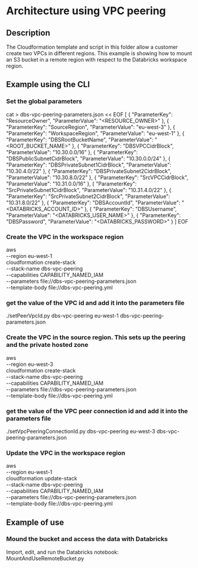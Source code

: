 # Architecture using VPC peering

## Description
The Cloudformation template and script in this folder allow a customer create two VPCs in different regions.
This example is showing how to mount an S3 bucket in a remote region with respect to the Databricks workspace region.

## Example using the CLI

### Set the global parameters
cat > dbs-vpc-peering-parameters.json << EOF
[
  {
    "ParameterKey": "ResourceOwner", "ParameterValue": "<RESOURCE_OWNER>"
  },
  {
    "ParameterKey": "SourceRegion", "ParameterValue": "eu-west-3"
  },
  {
    "ParameterKey": "WorkspaceRegion", "ParameterValue": "eu-west-1"
  },
  {
    "ParameterKey": "DBSRootBucketName", "ParameterValue": "<ROOT_BUCKET_NAME>"
  },
  {
    "ParameterKey": "DBSVPCCidrBlock", "ParameterValue": "10.30.0.0/16"
  },
  {
    "ParameterKey": "DBSPublicSubnetCidrBlock", "ParameterValue": "10.30.0.0/24"
  },
  {
    "ParameterKey": "DBSPrivateSubnet1CidrBlock", "ParameterValue": "10.30.4.0/22"
  },
  {
    "ParameterKey": "DBSPrivateSubnet2CidrBlock", "ParameterValue": "10.30.8.0/22"
  },
  {
    "ParameterKey": "SrcVPCCidrBlock", "ParameterValue": "10.31.0.0/16"
  },
  {
    "ParameterKey": "SrcPrivateSubnet1CidrBlock", "ParameterValue": "10.31.4.0/22"
  },
  {
    "ParameterKey": "SrcPrivateSubnet2CidrBlock", "ParameterValue": "10.31.8.0/22"
  },
  {
    "ParameterKey": "DBSAccountId", "ParameterValue": "<DATABRICKS_ACCOUNT_ID>"
  },
  {
    "ParameterKey": "DBSUsername", "ParameterValue": "<DATABRICKS_USER_NAME>"
  },
  {
    "ParameterKey": "DBSPassword", "ParameterValue": "<DATABRICKS_PASSWORD>"
  }
]
EOF


### Create the VPC in the workspace region
aws \
--region eu-west-1 \
cloudformation create-stack \
--stack-name dbs-vpc-peering \
--capabilities CAPABILITY_NAMED_IAM \
--parameters file://dbs-vpc-peering-parameters.json \
--template-body file://dbs-vpc-peering.yml

### get the value of the VPC id and add it into the parameters file
./setPeerVpcId.py dbs-vpc-peering eu-west-1 dbs-vpc-peering-parameters.json

### Create the VPC in the source region. This sets up the peering and the private hosted zone
aws \
--region eu-west-3 \
cloudformation create-stack \
--stack-name dbs-vpc-peering \
--capabilities CAPABILITY_NAMED_IAM \
--parameters file://dbs-vpc-peering-parameters.json \
--template-body file://dbs-vpc-peering.yml

### get the value of the VPC peer connection id and add it into the parameters file
./setVpcPeeringConnectionId.py dbs-vpc-peering eu-west-3 dbs-vpc-peering-parameters.json

### Update the VPC in the workspace region
aws \
--region eu-west-1 \
cloudformation update-stack \
--stack-name dbs-vpc-peering \
--capabilities CAPABILITY_NAMED_IAM \
--parameters file://dbs-vpc-peering-parameters.json \
--template-body file://dbs-vpc-peering.yml

## Example of use

### Mound the bucket and access the data with Databricks
Import, edit, and run the Databricks notebook: MountAndUseRemoteBucket.py